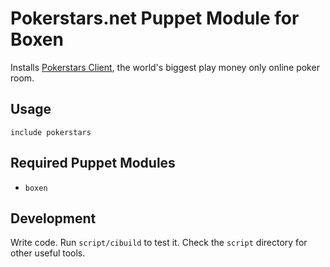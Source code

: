 # Pokerstars.net Puppet Module for Boxen

Installs [Pokerstars Client](http://www.pokerstars.net), the world's biggest play money only online poker room.

## Usage

```puppet
include pokerstars
```

## Required Puppet Modules

* `boxen`

## Development

Write code. Run `script/cibuild` to test it. Check the `script` directory for other useful tools.
